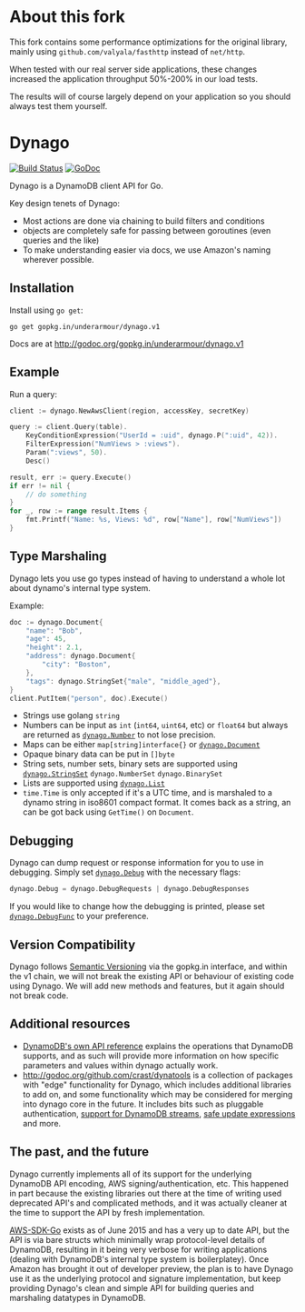 About this fork
===============

This fork contains some performance optimizations for the original library, mainly using `github.com/valyala/fasthttp` instead of `net/http`.

When tested with our real server side applications, these changes increased the application throughput 50%-200% in our load tests. 

The results will of course largely depend on your application so you should always test them yourself.

Dynago
======

[![Build Status](https://travis-ci.org/underarmour/dynago.svg?branch=master)](https://travis-ci.org/underarmour/dynago) [![GoDoc](https://godoc.org/gopkg.in/underarmour/dynago.v1?status.svg)](https://godoc.org/gopkg.in/underarmour/dynago.v1)

Dynago is a DynamoDB client API for Go.

Key design tenets of Dynago:

 * Most actions are done via chaining to build filters and conditions
 * objects are completely safe for passing between goroutines (even queries and the like)
 * To make understanding easier via docs, we use Amazon's naming wherever possible.

Installation
------------
Install using `go get`:

    go get gopkg.in/underarmour/dynago.v1

Docs are at http://godoc.org/gopkg.in/underarmour/dynago.v1

Example
-------

Run a query:

```go
client := dynago.NewAwsClient(region, accessKey, secretKey)

query := client.Query(table).
	KeyConditionExpression("UserId = :uid", dynago.P(":uid", 42)).
	FilterExpression("NumViews > :views").
	Param(":views", 50).
	Desc()

result, err := query.Execute()
if err != nil {
	// do something
}
for _, row := range result.Items {
	fmt.Printf("Name: %s, Views: %d", row["Name"], row["NumViews"])
}
```

Type Marshaling
---------------

Dynago lets you use go types instead of having to understand a whole lot about dynamo's internal type system.

Example:

```go
doc := dynago.Document{
	"name": "Bob",
	"age": 45,
	"height": 2.1,
	"address": dynago.Document{
		"city": "Boston",
	},
	"tags": dynago.StringSet{"male", "middle_aged"},
}
client.PutItem("person", doc).Execute()
```

 * Strings use golang `string`
 * Numbers can be input as `int` (`int64`, `uint64`, etc) or `float64` but always are returned as [`dynago.Number`][dynagoNumber] to not lose precision.
 * Maps can be either `map[string]interface{}` or [`dynago.Document`][dynagoDocument]
 * Opaque binary data can be put in `[]byte`
 * String sets, number sets, binary sets are supported using [`dynago.StringSet`][dynagoStringSet] `dynago.NumberSet` `dynago.BinarySet`
 * Lists are supported using [`dynago.List`][dynagoList]
 * `time.Time` is only accepted if it's a UTC time, and is marshaled to a dynamo string in iso8601 compact format. It comes back as a string, an can be got back using `GetTime()` on `Document`.

[dynagoDocument]: http://godoc.org/gopkg.in/underarmour/dynago.v1#Document
[dynagoList]: http://godoc.org/gopkg.in/underarmour/dynago.v1#List
[dynagoNumber]: http://godoc.org/gopkg.in/underarmour/dynago.v1#Number
[dynagoStringSet]: http://godoc.org/gopkg.in/underarmour/dynago.v1#StringSet

Debugging
---------

Dynago can dump request or response information for you to use in debugging.
Simply set [`dynago.Debug`][dynagoDebug] with the necessary flags:

```go
dynago.Debug = dynago.DebugRequests | dynago.DebugResponses
```

If you would like to change how the debugging is printed, please set [`dynago.DebugFunc`][dynagoDebugFunc] to your preference.

[dynagoDebug]: http://godoc.org/gopkg.in/underarmour/dynago.v1#Debug
[dynagoDebugFunc]: http://godoc.org/gopkg.in/underarmour/dynago.v1#DebugFunc

Version Compatibility
---------------------

Dynago follows [Semantic Versioning](http://semver.org/) via the gopkg.in interface, and within the v1 chain, we will not break the existing API or behaviour of existing code using Dynago. We will add new methods and features, but it again should not break code.

Additional resources
--------------------
 * [DynamoDB's own API reference][apireference] explains the operations that DynamoDB supports, and as such will provide more information on how specific parameters and values within dynago actually work.
 * http://godoc.org/github.com/crast/dynatools is a collection of packages with "edge" functionality for Dynago, which includes additional libraries to add on, and some functionality which may be considered for merging into dynago core in the future. It includes bits such as pluggable authentication, [support for DynamoDB streams](http://godoc.org/github.com/crast/dynatools/streamer#Streamer), [safe update expressions](http://godoc.org/github.com/crast/dynatools/safeupdate) and more.

[apireference]: http://docs.aws.amazon.com/amazondynamodb/latest/APIReference/Welcome.html

The past, and the future
------------------------

Dynago currently implements all of its support for the underlying DynamoDB API encoding, AWS signing/authentication, etc. This happened in part because the existing libraries out there at the time of writing used deprecated API's and complicated methods, and it was actually cleaner at the time to support the API by fresh implementation.

[AWS-SDK-Go](https://github.com/aws/aws-sdk-go) exists as of June 2015 and has a very up to date API, but the API is via bare structs which minimally wrap protocol-level details of DynamoDB, resulting in it being very verbose for writing applications (dealing with DynamoDB's internal type system is boilerplatey). Once Amazon has brought it out of developer preview, the plan is to have Dynago use it as the underlying protocol and signature implementation, but keep providing Dynago's clean and simple API for building queries and marshaling datatypes in DynamoDB.
